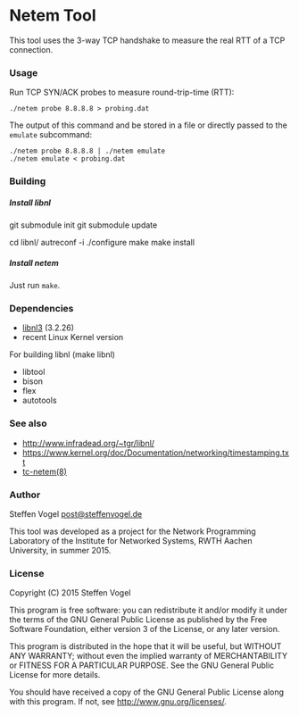 # Netem Tool

This tool uses the 3-way TCP handshake to measure the real RTT of a TCP connection.

### Usage

Run TCP SYN/ACK probes to measure round-trip-time (RTT):

    ./netem probe 8.8.8.8 > probing.dat

The output of this command and be stored in a file or directly passed to the `emulate` subcommand:

    ./netem probe 8.8.8.8 | ./netem emulate
    ./netem emulate < probing.dat

### Building

##### Install libnl

git submodule init
git submodule update

cd libnl/
autreconf -i
./configure
make
make install

##### Install netem

Just run `make`.

### Dependencies

- [libnl3](http://www.infradead.org/~tgr/libnl/) (3.2.26)
- recent Linux Kernel version

For building libnl (make libnl)

- libtool
- bison
- flex
- autotools

### See also

- http://www.infradead.org/~tgr/libnl/
- https://www.kernel.org/doc/Documentation/networking/timestamping.txt
- [tc-netem(8)](http://man7.org/linux/man-pages/man8/tc-netem.8.html)

### Author

Steffen Vogel <post@steffenvogel.de>

This tool was developed as a project for the Network Programming Laboratory of the Institute for Networked Systems, RWTH Aachen University, in summer 2015.

### License

Copyright (C) 2015 Steffen Vogel

This program is free software: you can redistribute it and/or modify it under the terms of the GNU General Public License as published by the Free Software Foundation, either version 3 of the License, or any later version.

This program is distributed in the hope that it will be useful, but WITHOUT ANY WARRANTY; without even the implied warranty of MERCHANTABILITY or FITNESS FOR A PARTICULAR PURPOSE.
See the GNU General Public License for more details.

You should have received a copy of the GNU General Public License along with this program.  If not, see <http://www.gnu.org/licenses/>.